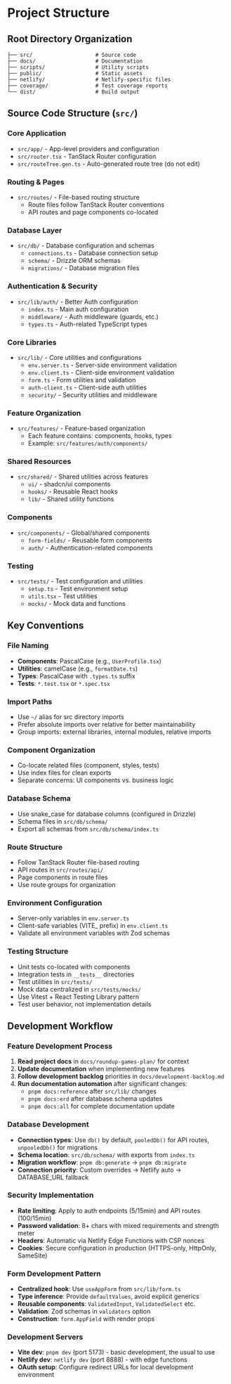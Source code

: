 # Project Structure

## Root Directory Organization

```
├── src/                    # Source code
├── docs/                   # Documentation
├── scripts/                # Utility scripts
├── public/                 # Static assets
├── netlify/                # Netlify-specific files
├── coverage/               # Test coverage reports
└── dist/                   # Build output
```

## Source Code Structure (`src/`)

### Core Application

- `src/app/` - App-level providers and configuration
- `src/router.tsx` - TanStack Router configuration
- `src/routeTree.gen.ts` - Auto-generated route tree (do not edit)

### Routing & Pages

- `src/routes/` - File-based routing structure
  - Route files follow TanStack Router conventions
  - API routes and page components co-located

### Database Layer

- `src/db/` - Database configuration and schemas
  - `connections.ts` - Database connection setup
  - `schema/` - Drizzle ORM schemas
  - `migrations/` - Database migration files

### Authentication & Security

- `src/lib/auth/` - Better Auth configuration
  - `index.ts` - Main auth configuration
  - `middleware/` - Auth middleware (guards, etc.)
  - `types.ts` - Auth-related TypeScript types

### Core Libraries

- `src/lib/` - Core utilities and configurations
  - `env.server.ts` - Server-side environment validation
  - `env.client.ts` - Client-side environment validation
  - `form.ts` - Form utilities and validation
  - `auth-client.ts` - Client-side auth utilities
  - `security/` - Security utilities and middleware

### Feature Organization

- `src/features/` - Feature-based organization
  - Each feature contains: components, hooks, types
  - Example: `src/features/auth/components/`

### Shared Resources

- `src/shared/` - Shared utilities across features
  - `ui/` - shadcn/ui components
  - `hooks/` - Reusable React hooks
  - `lib/` - Shared utility functions

### Components

- `src/components/` - Global/shared components
  - `form-fields/` - Reusable form components
  - `auth/` - Authentication-related components

### Testing

- `src/tests/` - Test configuration and utilities
  - `setup.ts` - Test environment setup
  - `utils.tsx` - Test utilities
  - `mocks/` - Mock data and functions

## Key Conventions

### File Naming

- **Components**: PascalCase (e.g., `UserProfile.tsx`)
- **Utilities**: camelCase (e.g., `formatDate.ts`)
- **Types**: PascalCase with `.types.ts` suffix
- **Tests**: `*.test.tsx` or `*.spec.tsx`

### Import Paths

- Use `~/` alias for src directory imports
- Prefer absolute imports over relative for better maintainability
- Group imports: external libraries, internal modules, relative imports

### Component Organization

- Co-locate related files (component, styles, tests)
- Use index files for clean exports
- Separate concerns: UI components vs. business logic

### Database Schema

- Use snake_case for database columns (configured in Drizzle)
- Schema files in `src/db/schema/`
- Export all schemas from `src/db/schema/index.ts`

### Route Structure

- Follow TanStack Router file-based routing
- API routes in `src/routes/api/`
- Page components in route files
- Use route groups for organization

### Environment Configuration

- Server-only variables in `env.server.ts`
- Client-safe variables (VITE\_ prefix) in `env.client.ts`
- Validate all environment variables with Zod schemas

### Testing Structure

- Unit tests co-located with components
- Integration tests in `__tests__` directories
- Test utilities in `src/tests/`
- Mock data centralized in `src/tests/mocks/`
- Use Vitest + React Testing Library pattern
- Test user behavior, not implementation details

## Development Workflow

### Feature Development Process

1. **Read project docs** in `docs/roundup-games-plan/` for context
2. **Update documentation** when implementing new features
3. **Follow development backlog** priorities in `docs/development-backlog.md`
4. **Run documentation automation** after significant changes:
   - `pnpm docs:reference` after `src/lib/` changes
   - `pnpm docs:erd` after database schema updates
   - `pnpm docs:all` for complete documentation update

### Database Development

- **Connection types**: Use `db()` by default, `pooledDb()` for API routes, `unpooledDb()` for migrations
- **Schema location**: `src/db/schema/` with exports from `index.ts`
- **Migration workflow**: `pnpm db:generate` → `pnpm db:migrate`
- **Connection priority**: Custom overrides → Netlify auto → DATABASE_URL fallback

### Security Implementation

- **Rate limiting**: Apply to auth endpoints (5/15min) and API routes (100/15min)
- **Password validation**: 8+ chars with mixed requirements and strength meter
- **Headers**: Automatic via Netlify Edge Functions with CSP nonces
- **Cookies**: Secure configuration in production (HTTPS-only, HttpOnly, SameSite)

### Form Development Pattern

- **Centralized hook**: Use `useAppForm` from `src/lib/form.ts`
- **Type inference**: Provide `defaultValues`, avoid explicit generics
- **Reusable components**: `ValidatedInput`, `ValidatedSelect` etc.
- **Validation**: Zod schemas in `validators` option
- **Construction**: `form.AppField` with render props

### Development Servers

- **Vite dev**: `pnpm dev` (port 5173) - basic development, the usual to use
- **Netlify dev**: `netlify dev` (port 8888) - with edge functions
- **OAuth setup**: Configure redirect URLs for local development environment
